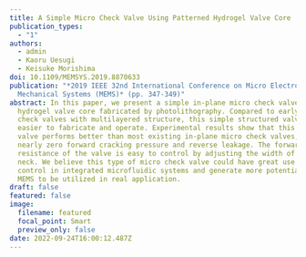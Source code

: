```yaml
---
title: A Simple Micro Check Valve Using Patterned Hydrogel Valve Core
publication_types:
  - "1"
authors:
  - admin
  - Kaoru Uesugi
  - Keisuke Morishima
doi: 10.1109/MEMSYS.2019.8870633
publication: "*2019 IEEE 32nd International Conference on Micro Electro
  Mechanical Systems (MEMS)* (pp. 347-349)"
abstract: In this paper, we present a simple in-plane micro check valve using a
  hydrogel valve core fabricated by photolithography. Compared to early micro
  check valves with multilayered structure, this simple structured valve is much
  easier to fabricate and operate. Experimental results show that this check
  valve performs better than most existing in-plane micro check valves, with
  nearly zero forward cracking pressure and reverse leakage. The forward fluidic
  resistance of the valve is easy to control by adjusting the width of valve
  neck. We believe this type of micro check valve could have great use of flow
  control in integrated microfluidic systems and generate more potentials for
  MEMS to be utilized in real application.
draft: false
featured: false
image:
  filename: featured
  focal_point: Smart
  preview_only: false
date: 2022-09-24T16:00:12.487Z
---
```

